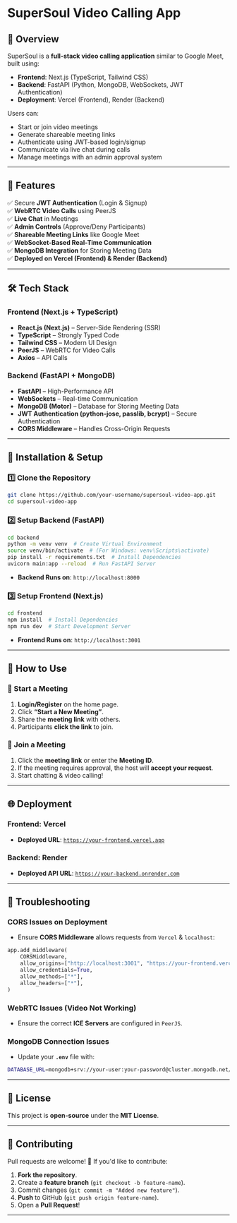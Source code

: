 # **SuperSoul Video Calling App**

## 🚀 **Overview**
SuperSoul is a **full-stack video calling application** similar to Google Meet, built using:
- **Frontend**: Next.js (TypeScript, Tailwind CSS)
- **Backend**: FastAPI (Python, MongoDB, WebSockets, JWT Authentication)
- **Deployment**: Vercel (Frontend), Render (Backend)

Users can:
- Start or join video meetings
- Generate shareable meeting links
- Authenticate using JWT-based login/signup
- Communicate via live chat during calls
- Manage meetings with an admin approval system

---

## 🎯 **Features**
✅ Secure **JWT Authentication** (Login & Signup)  
✅ **WebRTC Video Calls** using PeerJS  
✅ **Live Chat** in Meetings  
✅ **Admin Controls** (Approve/Deny Participants)  
✅ **Shareable Meeting Links** like Google Meet  
✅ **WebSocket-Based Real-Time Communication**  
✅ **MongoDB Integration** for Storing Meeting Data  
✅ **Deployed on Vercel (Frontend) & Render (Backend)**  

---

## 🛠 **Tech Stack**
### **Frontend** (Next.js + TypeScript)
- **React.js (Next.js)** – Server-Side Rendering (SSR)
- **TypeScript** – Strongly Typed Code
- **Tailwind CSS** – Modern UI Design
- **PeerJS** – WebRTC for Video Calls
- **Axios** – API Calls

### **Backend** (FastAPI + MongoDB)
- **FastAPI** – High-Performance API
- **WebSockets** – Real-time Communication
- **MongoDB (Motor)** – Database for Storing Meeting Data
- **JWT Authentication (python-jose, passlib, bcrypt)** – Secure Authentication
- **CORS Middleware** – Handles Cross-Origin Requests

---

## 🔧 **Installation & Setup**

### **1️⃣ Clone the Repository**
```sh
git clone https://github.com/your-username/supersoul-video-app.git
cd supersoul-video-app
```

### **2️⃣ Setup Backend (FastAPI)**
```sh
cd backend
python -m venv venv  # Create Virtual Environment
source venv/bin/activate  # (For Windows: venv\Scripts\activate)
pip install -r requirements.txt  # Install Dependencies
uvicorn main:app --reload  # Run FastAPI Server
```
- **Backend Runs on**: `http://localhost:8000`

### **3️⃣ Setup Frontend (Next.js)**
```sh
cd frontend
npm install  # Install Dependencies
npm run dev  # Start Development Server
```
- **Frontend Runs on**: `http://localhost:3001`

---

## 🚀 **How to Use**
### **🔹 Start a Meeting**
1. **Login/Register** on the home page.
2. Click **“Start a New Meeting”**.
3. Share the **meeting link** with others.
4. Participants **click the link** to join.

### **🔹 Join a Meeting**
1. Click the **meeting link** or enter the **Meeting ID**.
2. If the meeting requires approval, the host will **accept your request**.
3. Start chatting & video calling!

---

## 🌐 **Deployment**
### **Frontend: Vercel**
- **Deployed URL**: [`https://your-frontend.vercel.app`](https://your-frontend.vercel.app)

### **Backend: Render**
- **Deployed API URL**: [`https://your-backend.onrender.com`](https://your-backend.onrender.com)

---

## 🐞 **Troubleshooting**
### **CORS Issues on Deployment**
- Ensure **CORS Middleware** allows requests from `Vercel` & `localhost`:
```python
app.add_middleware(
    CORSMiddleware,
    allow_origins=["http://localhost:3001", "https://your-frontend.vercel.app"],
    allow_credentials=True,
    allow_methods=["*"],
    allow_headers=["*"],
)
```

### **WebRTC Issues (Video Not Working)**
- Ensure the correct **ICE Servers** are configured in `PeerJS`.

### **MongoDB Connection Issues**
- Update your **`.env`** file with:
```sh
DATABASE_URL=mongodb+srv://your-user:your-password@cluster.mongodb.net/video_call_db
```

---

## 📜 **License**
This project is **open-source** under the **MIT License**.

---

## 🤝 **Contributing**
Pull requests are welcome! 🚀 If you'd like to contribute:
1. **Fork the repository**.
2. Create a **feature branch** (`git checkout -b feature-name`).
3. Commit changes (`git commit -m "Added new feature"`).
4. **Push** to GitHub (`git push origin feature-name`).
5. Open a **Pull Request**!

---

